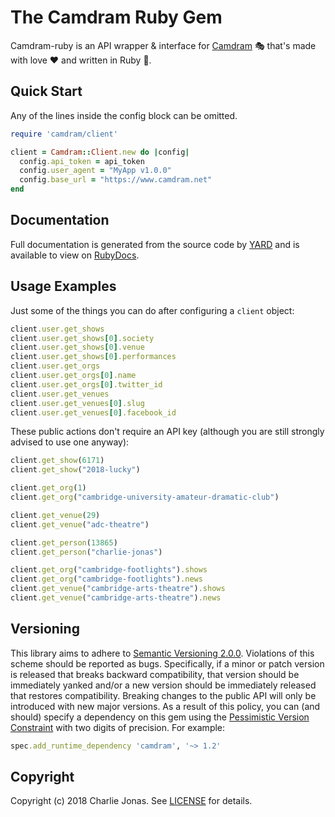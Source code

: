# The Camdram Ruby Gem

Camdram-ruby is an API wrapper & interface for [Camdram](https://www.camdram.net) 🎭 that's made with love ❤️ and written in Ruby 💎.

## Quick Start
Any of the lines inside the config block can be omitted.
```ruby
require 'camdram/client'

client = Camdram::Client.new do |config|
  config.api_token = api_token
  config.user_agent = "MyApp v1.0.0"
  config.base_url = "https://www.camdram.net"
end
```

## Documentation
Full documentation is generated from the source code by [YARD](https://yardoc.org) and is available to view on
[RubyDocs](https://www.rubydoc.info/gems/camdram).

## Usage Examples
Just some of the things you can do after configuring a `client` object:
```ruby
client.user.get_shows
client.user.get_shows[0].society
client.user.get_shows[0].venue
client.user.get_shows[0].performances
client.user.get_orgs
client.user.get_orgs[0].name
client.user.get_orgs[0].twitter_id
client.user.get_venues
client.user.get_venues[0].slug
client.user.get_venues[0].facebook_id
```

These public actions don't require an API key (although you are still strongly advised to use one anyway):
```ruby
client.get_show(6171)
client.get_show("2018-lucky")

client.get_org(1)
client.get_org("cambridge-university-amateur-dramatic-club")

client.get_venue(29)
client.get_venue("adc-theatre")

client.get_person(13865)
client.get_person("charlie-jonas")

client.get_org("cambridge-footlights").shows
client.get_org("cambridge-footlights").news
client.get_venue("cambridge-arts-theatre").shows
client.get_venue("cambridge-arts-theatre").news
```

## Versioning
This library aims to adhere to [Semantic Versioning 2.0.0](http://semver.org/).
Violations of this scheme should be reported as bugs.
Specifically, if a minor or patch version is released that breaks backward compatibility,
that version should be immediately yanked and/or a new version should be immediately released that restores compatibility.
Breaking changes to the public API will only be introduced with new major versions.
As a result of this policy, you can (and should) specify a dependency on this gem using the
[Pessimistic Version Constraint](http://guides.rubygems.org/patterns/#pessimistic-version-constraint) with two digits of precision.
For example:
```ruby
spec.add_runtime_dependency 'camdram', '~> 1.2'
```

## Copyright
Copyright (c) 2018 Charlie Jonas.
See [LICENSE](LICENSE) for details.

